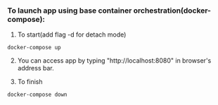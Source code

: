 ### To launch app using base container orchestration(docker-compose):

1. To start(add flag -d for detach mode)

```
docker-compose up

```

2. You can access app by typing "http://localhost:8080" in browser's address bar.

3. To finish

```
docker-compose down
```
